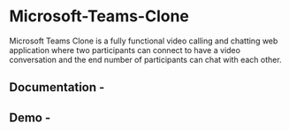 # Microsoft-Teams-Clone

Microsoft Teams Clone is a fully functional video calling and chatting web application where two participants can connect to have a video conversation and the end number of participants can chat with each other. 
## Documentation - 

## Demo - 
